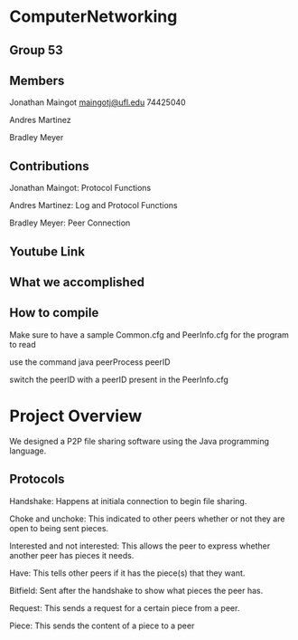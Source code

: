 # ComputerNetworking

## Group 53

## Members

Jonathan Maingot    maingotj@ufl.edu    74425040

Andres Martinez

Bradley Meyer

## Contributions

Jonathan Maingot: Protocol Functions

Andres Martinez: Log and Protocol Functions

Bradley Meyer: Peer Connection

## Youtube Link

## What we accomplished

## How to compile

Make sure to have a sample Common.cfg and PeerInfo.cfg for the program to read

use the command java peerProcess peerID

switch the peerID with a peerID present in the PeerInfo.cfg

# Project Overview

We designed a P2P file sharing software using the Java programming language. 

## Protocols

Handshake: Happens at initiala connection to begin file sharing.

Choke and unchoke: This indicated to other peers whether or not they are open to being sent pieces.

Interested and not interested: This allows the peer to express whether another peer has pieces it needs.

Have: This tells other peers if it has the piece(s) that they want.

Bitfield: Sent after the handshake to show what pieces the peer has.

Request: This sends a request for a certain piece from a peer.

Piece: This sends the content of a piece to a peer
